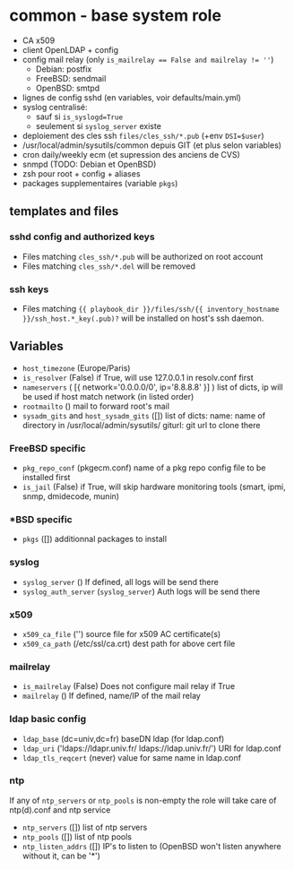 # common - base system role

* CA x509
* client OpenLDAP + config
* config mail relay (only `is_mailrelay == False and mailrelay != ''`)
  * Debian: postfix
  * FreeBSD: sendmail
  * OpenBSD: smtpd
* lignes de config sshd (en variables, voir defaults/main.yml)
* syslog centralisé:
  * sauf si `is_syslogd=True`
  * seulement si `syslog_server` existe
* deploiement des cles ssh `files/cles_ssh/*.pub` (+env `DSI=$user`)
* /usr/local/admin/sysutils/common depuis GIT (et plus selon variables)
* cron daily/weekly ecm (et supression des anciens de CVS)
* snmpd (TODO: Debian et OpenBSD)
* zsh pour root + config + aliases
* packages supplementaires (variable `pkgs`)

## templates and files

### sshd config and authorized keys

  * Files matching `cles_ssh/*.pub` will be authorized on root account
  * Files matching `cles_ssh/*.del` will be removed

### ssh keys

  * Files matching `{{ playbook_dir }}/files/ssh/{{ inventory_hostname }}/ssh_host.*_key(.pub)?`
    will be installed on host's ssh daemon.

## Variables

  * `host_timezone` (Europe/Paris)
  * `is_resolver` (False)
    if True, will use 127.0.0.1 in resolv.conf first
  * `nameservers` ( [{ network='0.0.0.0/0', ip='8.8.8.8' }] )
    list of dicts, ip will be used if host match network (in listed order)
  * `rootmailto` ()
    mail to forward root's mail
  * `sysadm_gits` and `host_sysadm_gits` ([])
    list of dicts:
      name: name of directory in /usr/local/admin/sysutils/
      giturl: git url to clone there

### FreeBSD specific

  * `pkg_repo_conf` (pkgecm.conf)
    name of a pkg repo config file to be installed first
  * `is_jail` (False)
    if True, will skip hardware monitoring tools (smart, ipmi, snmp, dmidecode, munin)

### *BSD specific

  * `pkgs` ([])
    additionnal packages to install

### syslog

  * `syslog_server` ()
    If defined, all logs will be send there
  * `syslog_auth_server` (`syslog_server`)
    Auth logs will be send there

### x509

  * `x509_ca_file` ('')
    source file for x509 AC certificate(s)
  * `x509_ca_path` (/etc/ssl/ca.crt)
    dest path for above cert file

### mailrelay
  * `is_mailrelay` (False)
    Does not configure mail relay if True
  * `mailrelay` ()
    If defined, name/IP of the mail relay

### ldap basic config
  * `ldap_base` (dc=univ,dc=fr)
    baseDN ldap (for ldap.conf)
  * `ldap_uri` ('ldaps://ldapr.univ.fr/ ldaps://ldap.univ.fr/')
    URI for ldap.conf
  * `ldap_tls_reqcert` (never)
    value for same name in ldap.conf

### ntp

If any of `ntp_servers` or `ntp_pools` is non-empty
  the role will take care of ntp(d).conf and ntp service
  * `ntp_servers` ([])
    list of ntp servers
  * `ntp_pools` ([])
    list of ntp pools
  * `ntp_listen_addrs` ([])
    IP's to listen to (OpenBSD won't listen anywhere without it, can be '*')
